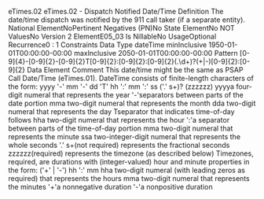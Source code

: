 

eTimes.02
eTimes.02 - Dispatch Notified Date/Time
Definition
The date/time dispatch was notified by the 911 call taker (if a separate entity).
National ElementNoPertinent Negatives (PN)No
State ElementNo
NOT ValuesNo
Version 2 ElementE05_03
Is NillableNo
UsageOptional
Recurrence0 : 1
Constraints
Data Type
dateTime
minInclusive
1950-01-01T00:00:00-00:00
maxInclusive
2050-01-01T00:00:00-00:00
Pattern
[0-9]{4}-[0-9]{2}-[0-9]{2}T[0-9]{2}:[0-9]{2}:[0-9]{2}(\.\d+)?(\+|-)[0-9]{2}:[0-9]{2}
Data Element Comment
This date/time might be the same as PSAP Call Date/Time (eTimes.01). 
DateTime consists of finite-length characters of the form: yyyy '-' mm '-' dd 'T' hh ':' mm ':' ss ('.' s+)? (zzzzzz)
yyyya four-digit numeral that represents the year
'-'separators between parts of the date portion
mma two-digit numeral that represents the month
dda two-digit numeral that represents the day
Tseparator that indicates time-of-day follows
hha two-digit numeral that represents the hour
':'a separator between parts of the time-of-day portion
mma two-digit numeral that represents the minute
ssa two-integer-digit numeral that represents the whole seconds
'.' s+(not required) represents the fractional seconds
zzzzzz(required) represents the timezone (as described below)
Timezones, required, are durations with (integer-valued) hour and minute properties in the form: ('+' | '-') hh ':' mm
hha two-digit numeral (with leading zeros as required) that represents the hours
mma two-digit numeral that represents the minutes
'+'a nonnegative duration
'-'a nonpositive duration
